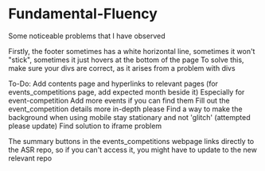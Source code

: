 # Fundamental-Fluency

Some noticeable problems that I have observed

Firstly, the footer sometimes has a white horizontal line, sometimes it won't "stick", sometimes it just hovers at the bottom of the page
To solve this, make sure your divs are correct, as it arises from a problem with divs

To-Do:
Add contents page and hyperlinks to relevant pages (for events_competitions page, add expected month beside it)
    Especially for event-competition
Add more events if you can find them
Fill out the event_competition details more in-depth please
Find a way to make the background when using mobile stay stationary and not 'glitch' (attempted please update)
Find solution to iframe problem

The summary buttons in the events_competitions webpage links directly to the ASR repo, so if you can't access it, you might have to update to the new relevant repo
